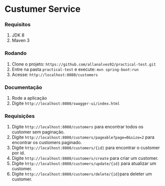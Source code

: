 # Custumer Service

### Requisitos

1. JDK 8
1. Maven 3

### Rodando

1. Clone o projeto: `https://github.com/allanalves92/practical-test.git`
1. Entre na pasta `practical-test` e execute: `mvn spring-boot:run`
1. Acesse: `http://localhost:8080/customers`


### Documentação
1. Rode a aplicação
2. Digite `http://localhost:8080/swagger-ui/index.html`

### Requisições
1. Digite `http://localhost:8080/customers` para encontrar todos os customer sem paginação.
2. Digite `http://localhost:8080/customers/pageable?page=0&size=2` para encontrar os customers paginado.
3. Digite `http://localhost:8080/customers/{id}` para encontrar o customer por id.
4. Digite `http://localhost:8080/customers/create` para criar um customer.
5. Digite `http://localhost:8080/customers/update/{id}` para atualizar um customer.
6. Digite `http://localhost:8080/customers/delete/{id}`para deleter um customer.
   
